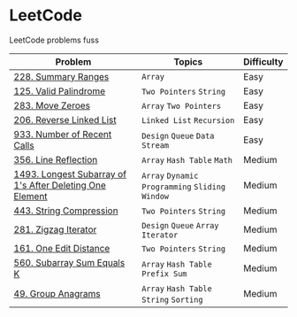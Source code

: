 # LeetCode

LeetCode problems fuss

| Problem | Topics | Difficulty |
| ------- | ------ | ---------- |
| [228. Summary Ranges](https://leetcode.com/problems/summary-ranges/) | `Array` | Easy |
| [125. Valid Palindrome](https://leetcode.com/problems/valid-palindrome/) | `Two Pointers` `String` | Easy |
| [283. Move Zeroes](https://leetcode.com/problems/move-zeroes/) | `Array` `Two Pointers` | Easy |
| [206. Reverse Linked List](https://leetcode.com/problems/reverse-linked-list/) | `Linked List` `Recursion` | Easy |
| [933. Number of Recent Calls](https://leetcode.com/problems/number-of-recent-calls/) | `Design` `Queue` `Data Stream` | Easy |
| [356. Line Reflection](https://github.com/doocs/leetcode/blob/main/solution/0300-0399/0356.Line%20Reflection/README_EN.md) | `Array` `Hash Table` `Math` | Medium |
| [1493. Longest Subarray of 1's After Deleting One Element](https://leetcode.com/problems/longest-subarray-of-1s-after-deleting-one-element/) | `Array` `Dynamic Programming` `Sliding Window` | Medium |
| [443. String Compression](https://leetcode.com/problems/string-compression/) | `Two Pointers` `String` | Medium |
| [281. Zigzag Iterator](https://github.com/doocs/leetcode/blob/main/solution/0200-0299/0281.Zigzag%20Iterator/README_EN.md)| `Design` `Queue` `Array` `Iterator`| Medium |
| [161. One Edit Distance](https://github.com/doocs/leetcode/blob/main/solution/0100-0199/0161.One%20Edit%20Distance/README_EN.md) | `Two Pointers` `String` | Medium |
| [560. Subarray Sum Equals K](https://leetcode.com/problems/subarray-sum-equals-k/) | `Array` `Hash Table` `Prefix Sum` | Medium |
| [49. Group Anagrams](https://leetcode.com/problems/group-anagrams/) | `Array` `Hash Table` `String` `Sorting` | Medium |
